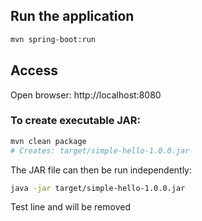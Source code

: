 ## Run the application
```bash
mvn spring-boot:run
```

## Access
Open browser: http://localhost:8080

### To create executable JAR:
```bash
mvn clean package
# Creates: target/simple-hello-1.0.0.jar
```

The JAR file can then be run independently:
```bash
java -jar target/simple-hello-1.0.0.jar
```


Test line and will be removed
